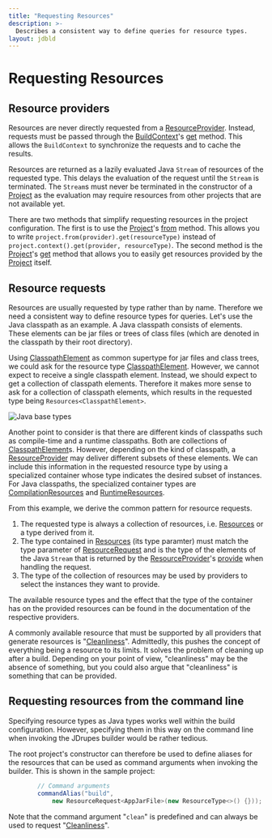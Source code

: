 ```yaml
---
title: "Requesting Resources"
description: >-
  Describes a consistent way to define queries for resource types.
layout: jdbld
---
```


# Requesting Resources

## Resource providers

Resources are never directly requested from a
[ResourceProvider](javadoc/org/jdrupes/builder/api/ResourceProvider.html).
Instead, requests must be passed through the 
[BuildContext](javadoc/org/jdrupes/builder/api/BuildContext.html)'s
[get](javadoc/org/jdrupes/builder/api/BuildContext.html#get(org.jdrupes.builder.api.ResourceProvider,org.jdrupes.builder.api.ResourceRequest))
method. This allows the `BuildContext` to synchronize the requests and 
to cache the results.

Resources are returned as a lazily evaluated Java `Stream` of resources of
the requested type. This delays the evaluation of the request until the
`Stream` is terminated. The `Stream`s must never be terminated in the
constructor of a [Project](javadoc/org/jdrupes/builder/api/Project.html)
as the evaluation may require resources from other projects that are not
available yet.

There are two methods that simplify requesting resources in the project
configuration. The first is to use the
[Project](javadoc/org/jdrupes/builder/api/Project.html)'s
[from](javadoc/org/jdrupes/builder/api/Project.html#from(org.jdrupes.builder.api.ResourceProvider))
method. This allows you to write `project.from(provider).get(resourceType)`
instead of `project.context().get(provider, resourceType)`. The second method
is the [Project](javadoc/org/jdrupes/builder/api/Project.html)'s
[get](javadoc/org/jdrupes/builder/api/Project.html#get(org.jdrupes.builder.api.ResourceRequest))
method that allows you to easily get resources provided by the
[Project](javadoc/org/jdrupes/builder/api/Project.html) itself.

## Resource requests

Resources are usually requested by type rather than by name.
Therefore we need a consistent way to define resource types for
queries. Let's use the Java classpath as an example. A Java classpath
consists of elements. These elements can be jar files or trees
of class files (which are denoted in the classpath by their root
directory).

Using [ClasspathElement](javadoc/org/jdrupes/builder/java/ClasspathElement.html)
as common supertype for jar files and class trees, we could ask for the
resource type
[ClasspathElement](javadoc/org/jdrupes/builder/java/ClasspathElement.html).
However, we cannot expect to receive a single classpath element.
Instead, we should expect to get a collection of classpath elements.
Therefore it makes more sense to ask for a collection of classpath
elements, which results in the requested type being
`Resources<ClasspathElement>`.

![Java base types](javadoc/java-base-types.svg)

Another point to consider is that there are different kinds of
classpaths such as compile-time and a runtime classpaths. Both are 
collections of
[ClasspathElement](javadoc/org/jdrupes/builder/java/ClasspathElement.html)s.
However, depending on the kind of classpath, a
[ResourceProvider](javadoc/org/jdrupes/builder/api/ResourceProvider.html)
may deliver different subsets of these elements. We can include this
information in the requested resource type by using a specialized
container whose type indicates the desired subset of instances. For Java
classpaths, the specialized container types are
[CompilationResources](javadoc/org/jdrupes/builder/java/CompilationResources.html)
and [RuntimeResources](javadoc/org/jdrupes/builder/java/RuntimeResources.html).

From this example, we derive the common pattern for resource requests.

 1. The requested type is always a collection of resources, i.e.
    [Resources](javadoc/org/jdrupes/builder/api/Resources.html) or a type
    derived from it.
 2. The type contained in
    [Resources](javadoc/org/jdrupes/builder/api/Resources.html) (its type
    paramter) must match the type parameter of
    [ResourceRequest](javadoc/org/jdrupes/builder/api/ResourceRequest.html)
    and is the type of the elements of the Java `Stream` that is returned
    by the
    [ResourceProvider](javadoc/org/jdrupes/builder/api/ResourceProvider.html)'s
    [provide](javadoc/org/jdrupes/builder/api/ResourceProvider.html#provide)
    when handling the request.
 3. The type of the collection of resources may be used by providers
    to select the instances they want to provide.

The available resource types and the effect that the type of the
container has on the provided resources can be found in the
documentation of the respective providers.

A commonly available resource that must be supported by all providers
that generate resources is 
"[Cleanliness](javadoc/org/jdrupes/builder/api/Cleanliness.html)".
Admittedly, this pushes the concept of everything being a resource
to its limits. It solves the problem of cleaning up after a build.
Depending on your point of view, "cleanliness" may be the absence of
something, but you could also argue that "cleanliness" is something
that can be provided.

## Requesting resources from the command line

Specifying resource types as Java types works well within the build
configuration. However, specifying them in this way on the command
line when invoking the JDrupes builder would be rather tedious.

The root project's constructor can therefore be used to define
aliases for the resources that can be used as command arguments
when invoking the builder. This is shown in the sample project:

```java
        // Command arguments
        commandAlias("build",
            new ResourceRequest<AppJarFile>(new ResourceType<>() {}));
```
 
Note that the command argument "`clean`" is predefined and can always
be used to request
"[Cleanliness](javadoc/org/jdrupes/builder/api/Cleanliness.html)".
